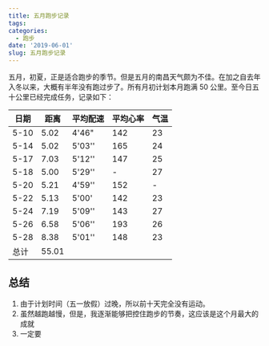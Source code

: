 ```yaml
---
title: 五月跑步记录
tags:
categories:
  - 跑步
date: '2019-06-01'
slug: 五月跑步记录
---
```


  五月，初夏，正是适合跑步的季节。但是五月的南昌天气颇为不佳。在加之自去年入冬以来，大概有半年没有跑过步了。所有月初计划本月跑满 50 公里。至今日五十公里已经完成任务，记录如下：

| 日期 | 距离  | 平均配速 | 平均心率 | 气温 |
| ---- | ----- | -------- | -------- | ---- |
| 5-10 | 5.02  | 4'46"    | 142      | 23   |
| 5-14 | 5.02  | 5'03''   | 165      | 24   |
| 5-17 | 7.03  | 5'12''   | 147      | 25   |
| 5-18 | 5.00  | 5'29''   | -        | 27   |
| 5-20 | 5.21  | 4'59''   | 152      | -    |
| 5-22 | 5.13  | 5'00'    | 142      | 23   |
| 5-24 | 7.19  | 5'09''   | 143      | 27   |
| 5-26 | 6.58  | 5'06''   | 193      | 26   |
| 5-28 | 8.38  | 5'01''   | 148      | 23   |
| 总计 | 55.01 |          |          |      |



## 总结

1. 由于计划时间（五一放假）过晚，所以前十天完全没有运动。
2. 虽然越跑越慢，但是，我逐渐能够把控住跑步的节奏，这应该是这个月最大的成就
3. 一定要
